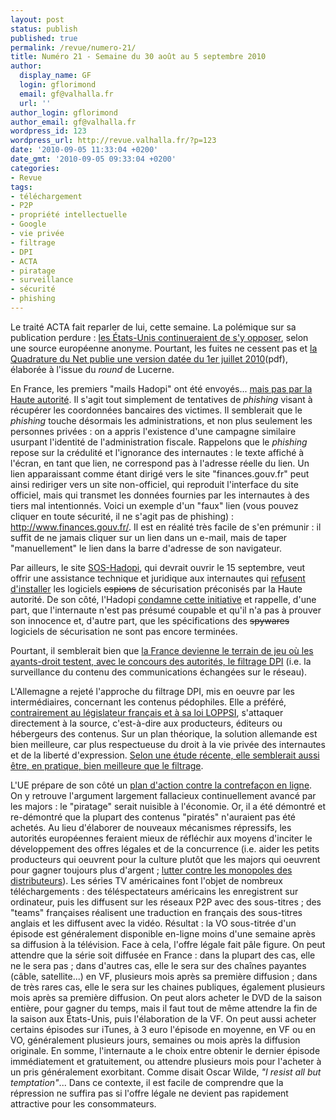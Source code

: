 ```yaml
---
layout: post
status: publish
published: true
permalink: /revue/numero-21/
title: Numéro 21 - Semaine du 30 août au 5 septembre 2010
author:
  display_name: GF
  login: gflorimond
  email: gf@valhalla.fr
  url: ''
author_login: gflorimond
author_email: gf@valhalla.fr
wordpress_id: 123
wordpress_url: http://revue.valhalla.fr/?p=123
date: '2010-09-05 11:33:04 +0200'
date_gmt: '2010-09-05 09:33:04 +0200'
categories:
- Revue
tags:
- téléchargement
- P2P
- propriété intellectuelle
- Google
- vie privée
- filtrage
- DPI
- ACTA
- piratage
- surveillance
- sécurité
- phishing
---
```

<p>Le traité ACTA fait reparler de lui, cette semaine. La polémique sur sa publication perdure : <a href="http://www.numerama.com/magazine/16655-acta-les-eacutetats-unis-auraient-interdit-a-l-europe-de-publier-le-texte.html">les États-Unis continueraient de s'y opposer</a>, selon une source européenne anonyme. Pourtant, les fuites ne cessent pas et <a href="http://www.laquadrature.net/files/ACTA_consolidatedtext_EUrestricted130710.pdf">la Quadrature du Net publie une version datée du 1er juillet 2010</a><span class="lang">(pdf)</span>, élaborée à l'issue du <i>round</i> de Lucerne.</p>
<p>En France, les premiers "mails Hadopi" ont été envoyés... <a href="http://www.lemondeinformatique.fr/actualites/lire-scam-avec-de-faux-mails-hadopi-31525.html">mais pas par la Haute autorité</a>. Il s'agit tout simplement de tentatives de <i>phishing</i> visant à récupérer les coordonnées bancaires des victimes. Il semblerait que le <i>phishing</i> touche désormais les administrations, et non plus seulement les personnes privées : on a appris l'existence d'une campagne similaire usurpant l'identité de l'administration fiscale. Rappelons que le <i>phishing</i> repose sur la crédulité et l'ignorance des internautes : le texte affiché à l'écran, en tant que lien, ne correspond pas à l'adresse réelle du lien. Un lien apparaissant comme étant dirigé vers le site "finances.gouv.fr" peut ainsi rediriger vers un site non-officiel, qui reproduit l'interface du site officiel, mais qui transmet les données fournies par les internautes à des tiers mal intentionnés. Voici un exemple d'un "faux" lien (vous pouvez cliquer en toute sécurité, il ne s'agit pas de phishing) : <a href="http://www.loreal.fr">http://www.finances.gouv.fr/</a>.  Il est en réalité très facile de s'en prémunir : il suffit de ne jamais cliquer sur un lien dans un e-mail, mais de taper "manuellement" le lien dans la barre d'adresse de son navigateur.</p>
<p>Par ailleurs, le site <a href="http://sos-hadopi.fr/">SOS-Hadopi</a>, qui devrait ouvrir le 15 septembre, veut offrir une assistance technique et juridique aux internautes qui <a href="http://www.zdnet.fr/actualites/sos-hadopi-offrira-bientot-une-defense-juridique-contre-hadopi-39754313.htm">refusent d'installer</a> les logiciels <s>espions</s> de sécurisation préconisés par la Haute autorité. De son côté, l'Hadopi <a href="http://www.numerama.com/magazine/16679-la-haute-autorite-condamne-l-initiative-de-sos-hadopi.html">condamne cette initiative</a> et rappelle, d'une part, que l'internaute n'est pas présumé coupable et qu'il n'a pas à prouver son innocence et, d'autre part, que les spécifications des <s>spywares</s> logiciels de sécurisation ne sont pas encore terminées.</p>
<p>Pourtant, il semblerait bien que <a href="http://www.pcinpact.com/actu/news/59106-hadopi-dpi-vedicis-scpp-filtrage.htm">la France devienne le terrain de jeu où les ayants-droit testent, avec le concours des autorités, le filtrage DPI</a> (i.e. la surveillance du contenu des communications échangées sur le réseau).</p>
<p>L'Allemagne a rejeté l'approche du filtrage DPI, mis en oeuvre par les intermédiaires, concernant les contenus pédophiles. Elle a préféré, <a href="http://www.pcinpact.com/actu/news/59116-loppsi-juge-filtrage-blocage-site.htm">contrairement au législateur français et à sa loi LOPPSI</a>, s'attaquer directement à la source, c'est-à-dire aux producteurs, éditeurs ou hébergeurs des contenus. Sur un plan théorique, la solution allemande est bien meilleure, car plus respectueuse du droit à la vie privée des internautes et de la liberté d'expression. <a href="http://www.numerama.com/magazine/16680-en-allemagne-la-suppression-des-contenus-pedophiles-affiche-son-efficacite.html">Selon une étude récente, elle semblerait aussi être, en pratique, bien meilleure que le filtrage</a>.</p>
<p>L'UE prépare de son côté un <a href="http://www.numerama.com/magazine/16674-l-ue-prepare-un-plan-d-action-contre-le-piratage-et-la-contrefacon-pour-2010.html">plan d'action contre la contrefaçon en ligne</a>. On y retrouve l'argument largement fallacieux continuellement avancé par les majors : le "piratage" serait nuisible à l'économie. Or, il a été démontré et re-démontré que la plupart des contenus "piratés" n'auraient pas été achetés. Au lieu d'élaborer de nouveaux mécanismes répressifs, les autorités européennes feraient mieux de réfléchir aux moyens d'inciter le développement des offres légales et de la concurrence (i.e. aider les petits producteurs qui oeuvrent pour la culture plutôt que les majors qui oeuvrent pour gagner toujours plus d'argent ; <a href="http://www.numerama.com/magazine/16676-les-majors-misent-sur-google-pour-amoindrir-l-hegemonie-d-itunes.html">lutter contre les monopoles des distributeurs</a>). Les séries TV américaines font l'objet de nombreux téléchargements : des téléspectateurs américains les enregistrent sur ordinateur, puis les diffusent sur les réseaux P2P avec des sous-titres ; des "teams" françaises réalisent une traduction en français des sous-titres anglais et les diffusent avec la vidéo. Résultat : la VO sous-titrée d'un épisode est généralement disponible en-ligne moins d'une semaine après sa diffusion à la télévision. Face à cela, l'offre légale fait pâle figure. On peut attendre que la série soit diffusée en France : dans la plupart des cas, elle ne le sera pas ; dans d'autres cas, elle le sera sur des chaînes payantes (câble, satellite...) en VF, plusieurs mois après sa première diffusion ; dans de très rares cas, elle le sera sur les chaines publiques, également plusieurs mois après sa première diffusion. On peut alors acheter le DVD de la saison entière, pour gagner du temps, mais il faut tout de même attendre la fin de la saison aux États-Unis, puis l'élaboration de la VF. On peut aussi acheter certains épisodes sur iTunes, à 3 euro l'épisode en moyenne, en VF ou en VO, généralement plusieurs jours, semaines ou mois après la diffusion originale. En somme, l'internaute a le choix entre obtenir le dernier épisode immédiatement et gratuitement, ou attendre plusieurs mois pour l'acheter à un pris généralement exorbitant. Comme disait Oscar Wilde, <i>"I resist all but temptation"</i>... Dans ce contexte, il est facile de comprendre que la répression ne suffira pas si l'offre légale ne devient pas rapidement attractive pour les consommateurs.</p>
